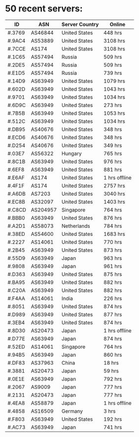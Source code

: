 # 50 recent servers:

| ID | ASN | Server Country | Online |
| ------ | ------ | ------ | ------ |
| #.3769 | AS46844 | United States | 448 hrs |
| #.9AC4 | AS53889 | United States | 3108 hrs |
| #.7CCE | AS174 | United States | 3108 hrs |
| #.1C65 | AS57494 | Russia | 509 hrs |
| #.2DE5 | AS57494 | Russia | 509 hrs |
| #.E1D5 | AS57494 | Russia | 739 hrs |
| #.14D9 | AS63949 | United States | 1079 hrs |
| #.602D | AS63949 | United States | 1043 hrs |
| #.9701 | AS63949 | United States | 1034 hrs |
| #.6D9C | AS63949 | United States | 273 hrs |
| #.7B5B | AS63949 | United States | 1053 hrs |
| #.512C | AS63949 | United States | 1034 hrs |
| #.DB95 | AS40676 | United States | 348 hrs |
| #.ECD6 | AS40676 | United States | 348 hrs |
| #.D254 | AS40676 | United States | 349 hrs |
| #.03E7 | AS56322 | Hungary | 765 hrs |
| #.8C1B | AS63949 | United States | 976 hrs |
| #.6EF8 | AS63949 | United States | 881 hrs |
| #.E6AF | AS174 | United States | 1 hrs offline |
| #.4F1F | AS174 | United States | 2757 hrs |
| #.A6DB | AS7203 | United States | 3040 hrs |
| #.EC8B | AS32097 | United States | 1403 hrs |
| #.C8CD | AS204957 | Singapore | 764 hrs |
| #.BBB0 | AS63949 | United States | 876 hrs |
| #.A2D1 | AS58073 | Netherlands | 784 hrs |
| #.38ED | AS54600 | United States | 1683 hrs |
| #.2227 | AS14061 | United States | 770 hrs |
| #.2B45 | AS63949 | United States | 873 hrs |
| #.55D9 | AS63949 | Japan | 963 hrs |
| #.9808 | AS63949 | Japan | 961 hrs |
| #.D363 | AS63949 | United States | 875 hrs |
| #.BA95 | AS63949 | United States | 882 hrs |
| #.C20A | AS63949 | United States | 882 hrs |
| #.F4AA | AS14061 | India | 226 hrs |
| #.8051 | AS63949 | United States | 874 hrs |
| #.D989 | AS63949 | United States | 877 hrs |
| #.3EB4 | AS63949 | United States | 874 hrs |
| #.8D30 | AS20473 | Japan | 1 hrs offline |
| #.D77E | AS63949 | Japan | 874 hrs |
| #.52ED | AS14061 | Singapore | 764 hrs |
| #.94B5 | AS63949 | Japan | 860 hrs |
| #.DF83 | AS37963 | China | 18 hrs |
| #.3881 | AS20473 | Japan | 59 hrs |
| #.0E1E | AS63949 | Japan | 792 hrs |
| #.2067 | AS9009 | Japan | 777 hrs |
| #.2131 | AS20473 | Japan | 777 hrs |
| #.4EA8 | AS58879 | Japan | 1 hrs offline |
| #.4858 | AS16509 | Germany | 3 hrs |
| #.F803 | AS63949 | United States | 192 hrs |
| #.AC73 | AS63949 | Japan | 741 hrs |

